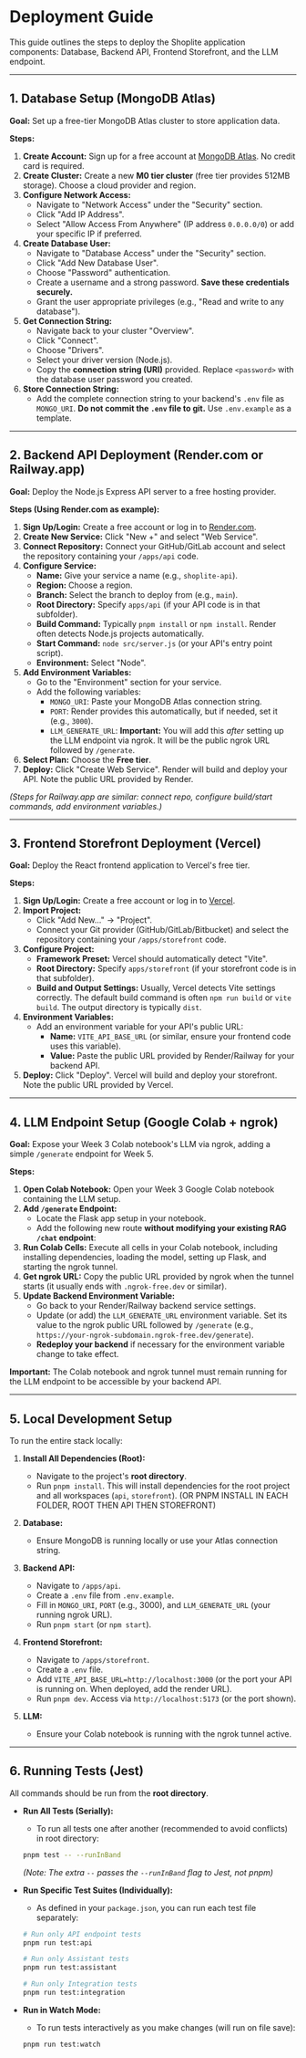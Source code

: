 # Deployment Guide

This guide outlines the steps to deploy the Shoplite application components: Database, Backend API, Frontend Storefront, and the LLM endpoint.

---

## 1. Database Setup (MongoDB Atlas)

**Goal:** Set up a free-tier MongoDB Atlas cluster to store application data.

**Steps:**

1.  **Create Account:** Sign up for a free account at [MongoDB Atlas](https://www.mongodb.com/cloud/atlas/register). No credit card is required.
2.  **Create Cluster:** Create a new **M0 tier cluster** (free tier provides 512MB storage). Choose a cloud provider and region.
3.  **Configure Network Access:**
    * Navigate to "Network Access" under the "Security" section.
    * Click "Add IP Address".
    * Select "Allow Access From Anywhere" (IP address `0.0.0.0/0`) or add your specific IP if preferred.
4.  **Create Database User:**
    * Navigate to "Database Access" under the "Security" section.
    * Click "Add New Database User".
    * Choose "Password" authentication.
    * Create a username and a strong password. **Save these credentials securely.**
    * Grant the user appropriate privileges (e.g., "Read and write to any database").
5.  **Get Connection String:**
    * Navigate back to your cluster "Overview".
    * Click "Connect".
    * Choose "Drivers".
    * Select your driver version (Node.js).
    * Copy the **connection string (URI)** provided. Replace `<password>` with the database user password you created.
6.  **Store Connection String:**
    * Add the complete connection string to your backend's `.env` file as `MONGO_URI`. **Do not commit the `.env` file to git.** Use `.env.example` as a template.

---

## 2. Backend API Deployment (Render.com or Railway.app)

**Goal:** Deploy the Node.js Express API server to a free hosting provider.

**Steps (Using Render.com as example):**

1.  **Sign Up/Login:** Create a free account or log in to [Render.com](https://render.com/).
2.  **Create New Service:** Click "New +" and select "Web Service".
3.  **Connect Repository:** Connect your GitHub/GitLab account and select the repository containing your `/apps/api` code.
4.  **Configure Service:**
    * **Name:** Give your service a name (e.g., `shoplite-api`).
    * **Region:** Choose a region.
    * **Branch:** Select the branch to deploy from (e.g., `main`).
    * **Root Directory:** Specify `apps/api` (if your API code is in that subfolder).
    * **Build Command:** Typically `pnpm install` or `npm install`. Render often detects Node.js projects automatically.
    * **Start Command:** `node src/server.js` (or your API's entry point script).
    * **Environment:** Select "Node".
5.  **Add Environment Variables:**
    * Go to the "Environment" section for your service.
    * Add the following variables:
        * `MONGO_URI`: Paste your MongoDB Atlas connection string.
        * `PORT`: Render provides this automatically, but if needed, set it (e.g., `3000`).
        * `LLM_GENERATE_URL`: **Important:** You will add this *after* setting up the LLM endpoint via ngrok. It will be the public ngrok URL followed by `/generate`.
6.  **Select Plan:** Choose the **Free tier**.
7.  **Deploy:** Click "Create Web Service". Render will build and deploy your API. Note the public URL provided by Render.

*(Steps for Railway.app are similar: connect repo, configure build/start commands, add environment variables.)*

---

## 3. Frontend Storefront Deployment (Vercel)

**Goal:** Deploy the React frontend application to Vercel's free tier.

**Steps:**

1.  **Sign Up/Login:** Create a free account or log in to [Vercel](https://vercel.com/).
2.  **Import Project:**
    * Click "Add New..." -> "Project".
    * Connect your Git provider (GitHub/GitLab/Bitbucket) and select the repository containing your `/apps/storefront` code.
3.  **Configure Project:**
    * **Framework Preset:** Vercel should automatically detect "Vite".
    * **Root Directory:** Specify `apps/storefront` (if your storefront code is in that subfolder).
    * **Build and Output Settings:** Usually, Vercel detects Vite settings correctly. The default build command is often `npm run build` or `vite build`. The output directory is typically `dist`.
4.  **Environment Variables:**
    * Add an environment variable for your API's public URL:
        * **Name:** `VITE_API_BASE_URL` (or similar, ensure your frontend code uses this variable).
        * **Value:** Paste the public URL provided by Render/Railway for your backend API.
5.  **Deploy:** Click "Deploy". Vercel will build and deploy your storefront. Note the public URL provided by Vercel.

---

## 4. LLM Endpoint Setup (Google Colab + ngrok)

**Goal:** Expose your Week 3 Colab notebook's LLM via ngrok, adding a simple `/generate` endpoint for Week 5.

**Steps:**

1.  **Open Colab Notebook:** Open your Week 3 Google Colab notebook containing the LLM setup.
2.  **Add `/generate` Endpoint:**
    * Locate the Flask app setup in your notebook.
    * Add the following new route **without modifying your existing RAG `/chat` endpoint**:
3.  **Run Colab Cells:** Execute all cells in your Colab notebook, including installing dependencies, loading the model, setting up Flask, and starting the ngrok tunnel.
4.  **Get ngrok URL:** Copy the public URL provided by ngrok when the tunnel starts (it usually ends with `.ngrok-free.dev` or similar).
5.  **Update Backend Environment Variable:**
    * Go back to your Render/Railway backend service settings.
    * Update (or add) the `LLM_GENERATE_URL` environment variable. Set its value to the ngrok public URL followed by `/generate` (e.g., `https://your-ngrok-subdomain.ngrok-free.dev/generate`).
    * **Redeploy your backend** if necessary for the environment variable change to take effect.

**Important:** The Colab notebook and ngrok tunnel must remain running for the LLM endpoint to be accessible by your backend API.

---

## 5. Local Development Setup

To run the entire stack locally:

1.  **Install All Dependencies (Root):**
    * Navigate to the project's **root directory**.
    * Run `pnpm install`. This will install dependencies for the root project and all workspaces (`api`, `storefront`). 
    (OR PNPM INSTALL IN EACH FOLDER, ROOT THEN API THEN STOREFRONT)

2.  **Database:**
    * Ensure MongoDB is running locally or use your Atlas connection string.

3.  **Backend API:**
    * Navigate to `/apps/api`.
    * Create a `.env` file from `.env.example`.
    * Fill in `MONGO_URI`, `PORT` (e.g., 3000), and `LLM_GENERATE_URL` (your running ngrok URL).
    * Run `pnpm start` (or `npm start`).

4.  **Frontend Storefront:**
    * Navigate to `/apps/storefront`.
    * Create a `.env` file.
    * Add `VITE_API_BASE_URL=http://localhost:3000` (or the port your API is running on. When deployed, add the render URL). 
    * Run `pnpm dev`. Access via `http://localhost:5173` (or the port shown).

5.  **LLM:**
    * Ensure your Colab notebook is running with the ngrok tunnel active.

---

## 6. Running Tests (Jest)

All commands should be run from the **root directory**.

* **Run All Tests (Serially):**
    * To run all tests one after another (recommended to avoid conflicts) in root directory:
    ```bash
    pnpm test -- --runInBand
    ```
    *(Note: The extra `--` passes the `--runInBand` flag to Jest, not pnpm)*

* **Run Specific Test Suites (Individually):**
    * As defined in your `package.json`, you can run each test file separately:

    ```bash
    # Run only API endpoint tests
    pnpm run test:api

    # Run only Assistant tests
    pnpm run test:assistant

    # Run only Integration tests
    pnpm run test:integration
    ```

* **Run in Watch Mode:**
    * To run tests interactively as you make changes (will run on file save):
    ```bash
    pnpm run test:watch
    ```